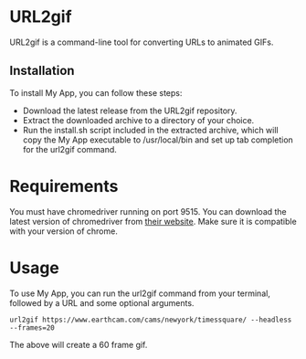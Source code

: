 # URL2gif
URL2gif is a command-line tool for converting URLs to animated GIFs.

## Installation
To install My App, you can follow these steps:

* Download the latest release from the URL2gif repository.
* Extract the downloaded archive to a directory of your choice.
* Run the install.sh script included in the extracted archive, which will copy the My App executable to /usr/local/bin and set up tab completion for the url2gif command.


# Requirements
You must have chromedriver running on port 9515.  You can download the latest version of chromedriver from [their website](https://chromedriver.chromium.org/downloads).  Make sure it is compatible with your version of chrome.


# Usage
To use My App, you can run the url2gif command from your terminal, followed by a URL and some optional arguments.

```
url2gif https://www.earthcam.com/cams/newyork/timessquare/ --headless --frames=20
```

The above will create a 60 frame gif.

